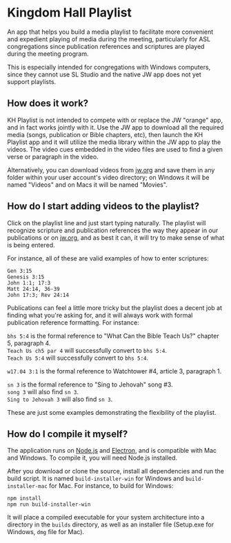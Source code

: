 # Kingdom Hall Playlist #

An app that helps you build a media playlist to facilitate more convenient and expedient playing of media during the meeting, particularly for ASL congregations since publication references and scriptures are played during the meeting program.

This is especially intended for congregations with Windows computers, since they cannot use SL Studio and the native JW app does not yet support playlists. 

## How does it work? ##

KH Playlist is not intended to compete with or replace the JW "orange" app, and in fact works jointly with it. Use the JW app to download all the required media (songs, publication or Bible chapters, etc), then launch the KH Playlist app and it will utilize the media library within the JW app to play the videos. The video cues embedded in the video files are used to find a given verse or paragraph in the video.

Alternatively, you can download videos from [jw.org](https://www.jw.org/ase/publications) and save them in any folder within your user account's video directory; on Windows it will be named "Videos" and on Macs it will be named "Movies".

## How do I start adding videos to the playlist? ##

Click on the playlist line and just start typing naturally. The playlist will recognize scripture and publication references the way they appear in our publications or on [jw.org](https://jw.org), and as best it can, it will try to make sense of what is being entered.

For instance, all of these are valid examples of how to enter scriptures:

`Gen 3:15`  
`Genesis 3:15`  
`John 1:1; 17:3`  
`Matt 24:14, 36-39`  
`John 17:3; Rev 24:14`

Publications can feel a little more tricky but the playlist does a decent job at finding what you're asking for, and it will always work with formal publication reference formatting. For instance: 

`bhs 5:4` is the formal reference to "What Can the Bible Teach Us?" chapter 5, paragraph 4.  
`Teach Us ch5 par 4` will successfully convert to `bhs 5:4`.  
`Teach Us 5:4` will successfully convert to `bhs 5:4`. 

`w17.04 3:1` is the formal reference to Watchtower #4, article 3, paragraph 1. 

`sn 3` is the formal reference to "Sing to Jehovah" song #3.  
`song 3` will also find `sn 3`.  
`Sing to Jehovah 3` will also find `sn 3`. 

These are just some examples demonstrating the flexibility of the playlist.

## How do I compile it myself? ##

The application runs on [Node.js](https://nodejs.org) and [Electron](https://electronjs.org), and is compatible with Mac and Windows. To compile it, you will need Node.js installed.

After you download or clone the source, install all dependencies and run the build script. It is named `build-installer-win` for Windows and `build-installer-mac` for Mac. For instance, to build for Windows:

```
npm install
npm run build-installer-win
```

It will place a compiled executable for your system architecture into a directory in the `builds` directory, as well as an installer file (Setup.exe for Windows, `dmg` file for Mac). 
